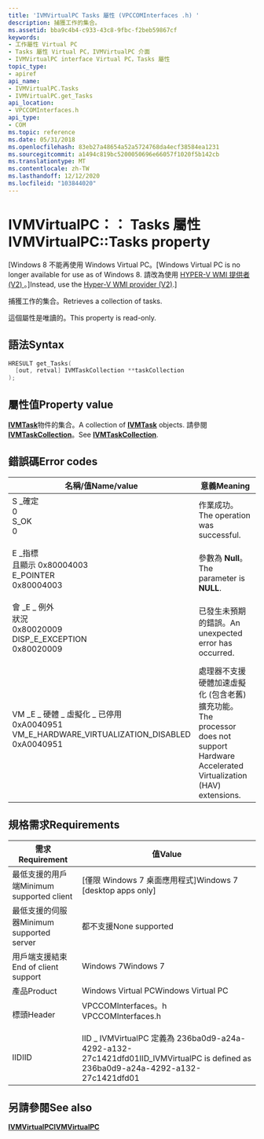 ```yaml
---
title: 'IVMVirtualPC Tasks 屬性 (VPCCOMInterfaces .h) '
description: 捕獲工作的集合。
ms.assetid: bba9c4b4-c933-43c8-9fbc-f2beb59867cf
keywords:
- 工作屬性 Virtual PC
- Tasks 屬性 Virtual PC，IVMVirtualPC 介面
- IVMVirtualPC interface Virtual PC，Tasks 屬性
topic_type:
- apiref
api_name:
- IVMVirtualPC.Tasks
- IVMVirtualPC.get_Tasks
api_location:
- VPCCOMInterfaces.h
api_type:
- COM
ms.topic: reference
ms.date: 05/31/2018
ms.openlocfilehash: 83eb27a48654a52a5724768da4ecf38584ea1231
ms.sourcegitcommit: a1494c819bc5200050696e66057f1020f5b142cb
ms.translationtype: MT
ms.contentlocale: zh-TW
ms.lasthandoff: 12/12/2020
ms.locfileid: "103844020"
---
```

# <a name="ivmvirtualpctasks-property"></a><span data-ttu-id="1bca9-106">IVMVirtualPC：： Tasks 屬性</span><span class="sxs-lookup"><span data-stu-id="1bca9-106">IVMVirtualPC::Tasks property</span></span>

<span data-ttu-id="1bca9-107">\[Windows 8 不能再使用 Windows Virtual PC。</span><span class="sxs-lookup"><span data-stu-id="1bca9-107">\[Windows Virtual PC is no longer available for use as of Windows 8.</span></span> <span data-ttu-id="1bca9-108">請改為使用 [HYPER-V WMI 提供者 (V2) ](/windows/desktop/HyperV_v2/windows-virtualization-portal)。\]</span><span class="sxs-lookup"><span data-stu-id="1bca9-108">Instead, use the [Hyper-V WMI provider (V2)](/windows/desktop/HyperV_v2/windows-virtualization-portal).\]</span></span>

<span data-ttu-id="1bca9-109">捕獲工作的集合。</span><span class="sxs-lookup"><span data-stu-id="1bca9-109">Retrieves a collection of tasks.</span></span>

<span data-ttu-id="1bca9-110">這個屬性是唯讀的。</span><span class="sxs-lookup"><span data-stu-id="1bca9-110">This property is read-only.</span></span>

## <a name="syntax"></a><span data-ttu-id="1bca9-111">語法</span><span class="sxs-lookup"><span data-stu-id="1bca9-111">Syntax</span></span>


```C++
HRESULT get_Tasks(
  [out, retval] IVMTaskCollection **taskCollection
);
```



## <a name="property-value"></a><span data-ttu-id="1bca9-112">屬性值</span><span class="sxs-lookup"><span data-stu-id="1bca9-112">Property value</span></span>

<span data-ttu-id="1bca9-113">[**IVMTask**](ivmtask.md)物件的集合。</span><span class="sxs-lookup"><span data-stu-id="1bca9-113">A collection of [**IVMTask**](ivmtask.md) objects.</span></span> <span data-ttu-id="1bca9-114">請參閱 [**IVMTaskCollection**](ivmtaskcollection.md)。</span><span class="sxs-lookup"><span data-stu-id="1bca9-114">See [**IVMTaskCollection**](ivmtaskcollection.md).</span></span>

## <a name="error-codes"></a><span data-ttu-id="1bca9-115">錯誤碼</span><span class="sxs-lookup"><span data-stu-id="1bca9-115">Error codes</span></span>



| <span data-ttu-id="1bca9-116">名稱/值</span><span class="sxs-lookup"><span data-stu-id="1bca9-116">Name/value</span></span>                                                                                                                                                                           | <span data-ttu-id="1bca9-117">意義</span><span class="sxs-lookup"><span data-stu-id="1bca9-117">Meaning</span></span>                                                                                         |
|--------------------------------------------------------------------------------------------------------------------------------------------------------------------------------------|-------------------------------------------------------------------------------------------------|
| <dl> <span data-ttu-id="1bca9-118"><dt>S \_確定</dt> <dt>0</dt></span><span class="sxs-lookup"><span data-stu-id="1bca9-118"><dt>S\_OK</dt> <dt>0</dt></span></span> </dl>                                              | <span data-ttu-id="1bca9-119">作業成功。</span><span class="sxs-lookup"><span data-stu-id="1bca9-119">The operation was successful.</span></span><br/>                                                        |
| <dl> <span data-ttu-id="1bca9-120"><dt>E \_指標</dt><dt>且顯示 0x80004003</dt></span><span class="sxs-lookup"><span data-stu-id="1bca9-120"><dt>E\_POINTER</dt> <dt>0x80004003</dt></span></span> </dl>                                | <span data-ttu-id="1bca9-121">參數為 **Null**。</span><span class="sxs-lookup"><span data-stu-id="1bca9-121">The parameter is **NULL**.</span></span><br/>                                                           |
| <dl> <span data-ttu-id="1bca9-122"><dt>會 \_E \_ 例外</dt>狀況 <dt>0x80020009</dt></span><span class="sxs-lookup"><span data-stu-id="1bca9-122"><dt>DISP\_E\_EXCEPTION</dt> <dt>0x80020009</dt></span></span> </dl>                        | <span data-ttu-id="1bca9-123">已發生未預期的錯誤。</span><span class="sxs-lookup"><span data-stu-id="1bca9-123">An unexpected error has occurred.</span></span><br/>                                                    |
| <dl> <span data-ttu-id="1bca9-124"><dt>VM \_E \_ 硬體 \_ 虛擬化 \_ 已停用</dt> <dt>0xA0040951</dt></span><span class="sxs-lookup"><span data-stu-id="1bca9-124"><dt>VM\_E\_HARDWARE\_VIRTUALIZATION\_DISABLED</dt> <dt>0xA0040951</dt></span></span> </dl> | <span data-ttu-id="1bca9-125">處理器不支援硬體加速虛擬化 (包含老舊) 擴充功能。</span><span class="sxs-lookup"><span data-stu-id="1bca9-125">The processor does not support Hardware Accelerated Virtualization (HAV) extensions.</span></span><br/> |



## <a name="requirements"></a><span data-ttu-id="1bca9-126">規格需求</span><span class="sxs-lookup"><span data-stu-id="1bca9-126">Requirements</span></span>



| <span data-ttu-id="1bca9-127">需求</span><span class="sxs-lookup"><span data-stu-id="1bca9-127">Requirement</span></span> | <span data-ttu-id="1bca9-128">值</span><span class="sxs-lookup"><span data-stu-id="1bca9-128">Value</span></span> |
|-------------------------------------|-----------------------------------------------------------------------------------------------|
| <span data-ttu-id="1bca9-129">最低支援的用戶端</span><span class="sxs-lookup"><span data-stu-id="1bca9-129">Minimum supported client</span></span><br/> | <span data-ttu-id="1bca9-130">\[僅限 Windows 7 桌面應用程式\]</span><span class="sxs-lookup"><span data-stu-id="1bca9-130">Windows 7 \[desktop apps only\]</span></span><br/>                                                    |
| <span data-ttu-id="1bca9-131">最低支援的伺服器</span><span class="sxs-lookup"><span data-stu-id="1bca9-131">Minimum supported server</span></span><br/> | <span data-ttu-id="1bca9-132">都不支援</span><span class="sxs-lookup"><span data-stu-id="1bca9-132">None supported</span></span><br/>                                                                     |
| <span data-ttu-id="1bca9-133">用戶端支援結束</span><span class="sxs-lookup"><span data-stu-id="1bca9-133">End of client support</span></span><br/>    | <span data-ttu-id="1bca9-134">Windows 7</span><span class="sxs-lookup"><span data-stu-id="1bca9-134">Windows 7</span></span><br/>                                                                          |
| <span data-ttu-id="1bca9-135">產品</span><span class="sxs-lookup"><span data-stu-id="1bca9-135">Product</span></span><br/>                  | <span data-ttu-id="1bca9-136">Windows Virtual PC</span><span class="sxs-lookup"><span data-stu-id="1bca9-136">Windows Virtual PC</span></span><br/>                                                                 |
| <span data-ttu-id="1bca9-137">標頭</span><span class="sxs-lookup"><span data-stu-id="1bca9-137">Header</span></span><br/>                   | <dl> <span data-ttu-id="1bca9-138"><dt>VPCCOMInterfaces。h</dt></span><span class="sxs-lookup"><span data-stu-id="1bca9-138"><dt>VPCCOMInterfaces.h</dt></span></span> </dl> |
| <span data-ttu-id="1bca9-139">IID</span><span class="sxs-lookup"><span data-stu-id="1bca9-139">IID</span></span><br/>                      | <span data-ttu-id="1bca9-140">IID \_ IVMVirtualPC 定義為 236ba0d9-a24a-4292-a132-27c1421dfd01</span><span class="sxs-lookup"><span data-stu-id="1bca9-140">IID\_IVMVirtualPC is defined as 236ba0d9-a24a-4292-a132-27c1421dfd01</span></span><br/>               |



## <a name="see-also"></a><span data-ttu-id="1bca9-141">另請參閱</span><span class="sxs-lookup"><span data-stu-id="1bca9-141">See also</span></span>

<dl> <dt>

[<span data-ttu-id="1bca9-142">**IVMVirtualPC**</span><span class="sxs-lookup"><span data-stu-id="1bca9-142">**IVMVirtualPC**</span></span>](ivmvirtualpc.md)
</dt> </dl>

 

